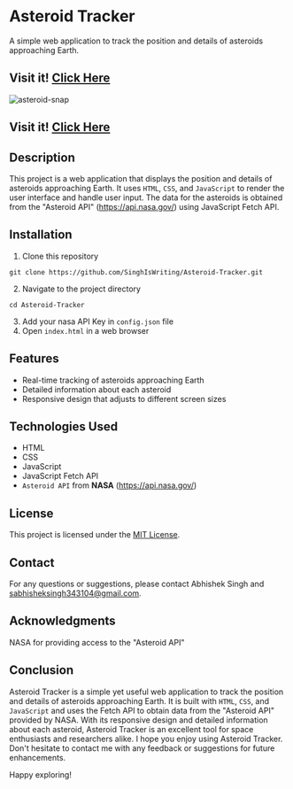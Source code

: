 # Asteroid Tracker

A simple web application to track the position and details of asteroids approaching Earth.

## Visit it! [Click Here](https://asteroid-tracker.onrender.com)

![asteroid-snap](https://github.com/SinghIsWriting/Asteroid-Tracker/assets/122283853/514a967e-23c3-4254-ad2a-f2d62b583340)

## Visit it! [Click Here](https://asteroid-tracker.onrender.com)

## Description
This project is a web application that displays the position and details of asteroids approaching Earth. It uses `HTML`, `CSS`, and `JavaScript` to render the user interface and handle user input. The data for the asteroids is obtained from the "Asteroid API" (https://api.nasa.gov/) using JavaScript Fetch API.

## Installation
1. Clone this repository
```
git clone https://github.com/SinghIsWriting/Asteroid-Tracker.git
```
2. Navigate to the project directory
```
cd Asteroid-Tracker
```
3. Add your nasa API Key in `config.json` file
4. Open `index.html` in a web browser

## Features
* Real-time tracking of asteroids approaching Earth
* Detailed information about each asteroid
* Responsive design that adjusts to different screen sizes

## Technologies Used
* HTML
* CSS
* JavaScript
* JavaScript Fetch API
* `Asteroid API` from **NASA** (https://api.nasa.gov/)

## License
This project is licensed under the [MIT License](LICENSE).

## Contact
For any questions or suggestions, please contact Abhishek Singh and sabhisheksingh343104@gmail.com.

## Acknowledgments
NASA for providing access to the "Asteroid API"

## Conclusion
Asteroid Tracker is a simple yet useful web application to track the position and details of asteroids approaching Earth. It is built with `HTML`, `CSS`, and `JavaScript` and uses the Fetch API to obtain data from the "Asteroid API" provided by NASA.
With its responsive design and detailed information about each asteroid, Asteroid Tracker is an excellent tool for space enthusiasts and researchers alike.
I hope you enjoy using Asteroid Tracker. Don't hesitate to contact me with any feedback or suggestions for future enhancements.

Happy exploring!
